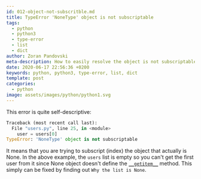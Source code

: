 ```yaml
---
id: 012-object-not-subscritble.md
title: TypeError 'NoneType' object is not subscriptable
tags:
  - python
  - python3
  - type-error
  - list
  - dict
author: Zoran Pandovski
meta-description: How to easily resolve the object is not subscriptable error in Python
date: 2020-06-17 22:56:36 +0200
keywords: python, python3, type-error, list, dict
template: post
categories:
  - python
image: assets/images/python/python1.svg
---
```


This error is quite self-descriptive: 

```python
Traceback (most recent call last):
  File "users.py", line 25, in <module>
    user = users[0]
TypeError: 'NoneType' object is not subscriptable
```

It means that you are trying to subscript (index) the object that actually is None. In the above example, the `users` list is empty so you can't get the first user from it since None object doesn't define the [`__getitem__`](https://docs.python.org/3/reference/datamodel.html#object.__getitem__) method. This simply can be fixed by finding out `Why the list is None`.